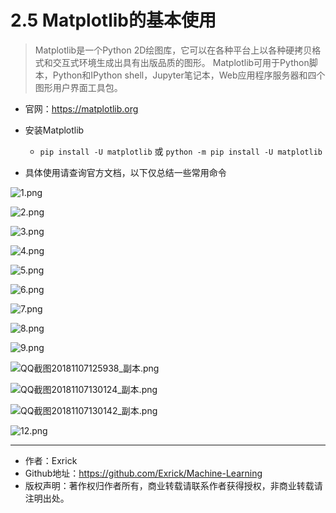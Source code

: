 # 2.5 Matplotlib的基本使用

> Matplotlib是一个Python 2D绘图库，它可以在各种平台上以各种硬拷贝格式和交互式环境生成出具有出版品质的图形。 Matplotlib可用于Python脚本，Python和IPython shell，Jupyter笔记本，Web应用程序服务器和四个图形用户界面工具包。

- 官网：https://matplotlib.org

- 安装Matplotlib
    - `pip install -U matplotlib` 或 `python -m pip install -U matplotlib`
- 具体使用请查询官方文档，以下仅总结一些常用命令

![1.png](https://i.loli.net/2018/11/07/5be1bfec79c1e.png)

![2.png](https://i.loli.net/2018/11/07/5be1bfed86407.png)

![3.png](https://i.loli.net/2018/11/07/5be1bfeca74a7.png)

![4.png](https://i.loli.net/2018/11/07/5be1bfed765b5.png)

![5.png](https://i.loli.net/2018/11/07/5be1bfed70f47.png)

![6.png](https://i.loli.net/2018/11/07/5be1bfed8099a.png)

![7.png](https://i.loli.net/2018/11/07/5be1bfed66987.png)

![8.png](https://i.loli.net/2018/11/07/5be1bfed53579.png)

![9.png](https://i.loli.net/2018/11/07/5be1bfed9dfbf.png)

![QQ截图20181107125938_副本.png](https://i.loli.net/2018/11/07/5be272a13e5c2.png)

![QQ截图20181107130124_副本.png](https://i.loli.net/2018/11/07/5be272a15f3cd.png)

![QQ截图20181107130142_副本.png](https://i.loli.net/2018/11/07/5be272a162bb3.png)

![12.png](https://i.loli.net/2018/11/07/5be1c11b1b531.png)

---

- 作者：Exrick
- Github地址：https://github.com/Exrick/Machine-Learning
- 版权声明：著作权归作者所有，商业转载请联系作者获得授权，非商业转载请注明出处。
